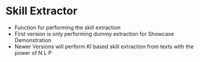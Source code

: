 # Skill Extractor
* Function for performing the skill extraction
* First version is only performing dummy extraction for Showcase Demonstration
* Newer Versions will perform KI based skill extraction from texts with the power of N L P